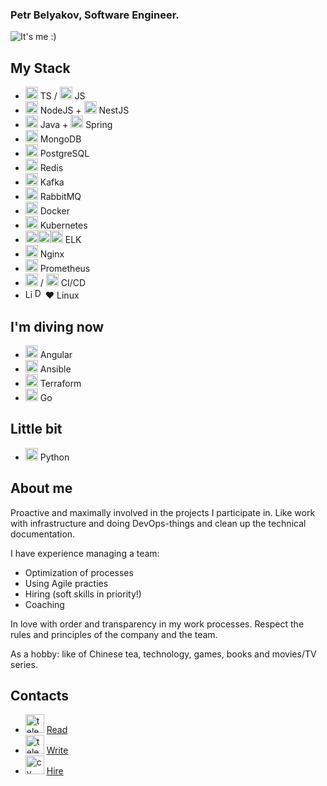 ### Petr Belyakov, Software Engineer.

![It's me :)](https://pabelyakov.github.io/img/logo.png)

## **My Stack**
- <img src='https://pabelyakov.github.io/icons/ts.svg' alt='TS' height='20'> TS / <img src='https://pabelyakov.github.io/icons/js.svg' alt='JS' height='20'> JS
- <img src='https://pabelyakov.github.io/icons/nodejs.svg' alt='NodeJS' height='20'> NodeJS + <img src='https://pabelyakov.github.io/icons/nestjs.svg' alt='NestJS' height='20'> NestJS
- <img src='https://pabelyakov.github.io/icons/java.svg' alt='Java' height='20'> Java + <img src='https://pabelyakov.github.io/icons/springio.svg' alt='Spring' height='20'> Spring 
- <img src='https://pabelyakov.github.io/icons/mongodb.svg' alt='MongoDB' height='20'> MongoDB
- <img src='https://pabelyakov.github.io/icons/postgresql.png' alt='PostgreSQL' height='20'> PostgreSQL
- <img src='https://pabelyakov.github.io/icons/redis.png' alt='Redis' height='20'> Redis
- <img src='https://pabelyakov.github.io/icons/kafka.svg' alt='Kafka' height='20'> Kafka 
- <img src='https://pabelyakov.github.io/icons/rmq.svg' alt='rmq' height='20'> RabbitMQ
- <img src='https://pabelyakov.github.io/icons/docker.svg' alt='Docker' height='20'> Docker 
- <img src='https://pabelyakov.github.io/icons/kubernetes-icon.svg' alt='Kubernetes' height='20'> Kubernetes
- <img src='https://pabelyakov.github.io/icons/elastic.svg' alt='Elasticsearch' height='20'><img src='https://pabelyakov.github.io/icons/logstash.svg' alt='Logstash' height='20'><img src='https://pabelyakov.github.io/icons/kibana.svg' alt='Kibana' height='20'> ELK
- <img src='https://pabelyakov.github.io/icons/nginx.svg' alt='Nginx' height='20'> Nginx
- <img src='https://pabelyakov.github.io/icons/prometheusio.svg' alt='Prometheus' height='20'> Prometheus
- <img src='https://pabelyakov.github.io/icons/gitlab.svg' alt='Gitlab' height='20'> / <img src='https://pabelyakov.github.io/icons/jenkins.svg' alt='Jenkins' height='20'> CI/CD
- <img src='https://pabelyakov.github.io/icons/linux.svg' alt='Linux' height='15'><img src='https://pabelyakov.github.io/icons/debian.svg' alt='Debian' height='17'>❤️ Linux

## **I'm diving now**
- <img src='https://pabelyakov.github.io/icons/angular.svg' alt='Angular' height='20'> Angular
- <img src='https://pabelyakov.github.io/icons/ansible.png' alt='Ansible' height='20'> Ansible
- <img src='https://pabelyakov.github.io/icons/terraform.png' alt='Terraform' height='20'> Terraform
- <img src='https://pabelyakov.github.io/icons/go.svg' alt='Go' height='20'> Go

## **Little bit**
- <img src='https://pabelyakov.github.io/icons/python.svg' alt='Python' height='20'> Python

## **About me**

Proactive and maximally involved in the projects I participate in.
Like work with infrastructure and doing DevOps-things and clean up the technical documentation.

I have experience managing a team:
- Optimization of processes
- Using Agile practies
- Hiring (soft skills in priority!)
- Coaching

In love with order and transparency in my work processes.
Respect the rules and principles of the company and the team.

As a hobby: like of Chinese tea, technology, games, books and movies/TV series.

## **Contacts**
- [<img src='https://pabelyakov.github.io/icons/telegram_channel.svg' alt='telegram_channel' height='30'>](https://t.me/fear_in_conf) [Read](https://t.me/fear_in_conf "My telegram channel")
- [<img src='https://pabelyakov.github.io/icons/telegram.svg' alt='telegram' height='30'>](http://t.me/pabelyakov) [Write](https://t.me/pabelyakov "My telegram")
- [<img src='https://pabelyakov.github.io/icons/cv.svg' alt='cv' height='30'>](https://hh.ru/resume/bc4eeca7ff0c764aa10039ed1f71744a514f45) [Hire](https://career.habr.com/pabelyakov "My CV")
